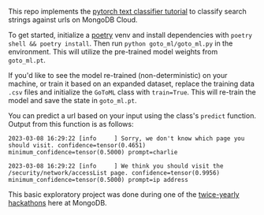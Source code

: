 This repo implements the [pytorch text classifier tutorial](https://pytorch.org/tutorials/beginner/text_sentiment_ngrams_tutorial.html) to classify search strings against urls on MongoDB Cloud.

To get started, initialize a [poetry](https://python-poetry.org/docs/) venv and install dependencies with `poetry shell && poetry install`.  Then run `python goto_ml/goto_ml.py` in the environment.  This will utilize the pre-trained model weights from `goto_ml.pt`.

If you'd like to see the model re-trained (non-deterministic) on your machine, or train it based on an expanded dataset, replace the training data `.csv` files and initialize the `GoToML` class with `train=True`.  This will re-train the model and save the state in `goto_ml.pt`.

You can predict a url based on your input using the class's `predict` function.  Output from this function is as follows:

```
2023-03-08 16:29:22 [info     ] Sorry, we don't know which page you should visit. confidence=tensor(0.4651) minimum_confidence=tensor(0.5000) prompt=charlie

2023-03-08 16:29:22 [info     ] We think you should visit the /security/network/accessList page. confidence=tensor(0.9956) minimum_confidence=tensor(0.5000) prompt=ip address
```

This basic exploratory project was done during one of the [twice-yearly hackathons](https://www.mongodb.com/blog/post/skunkworks-2022-week-building-mongodb-engineers) here at MongoDB.